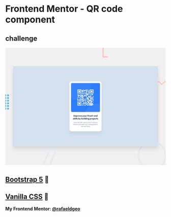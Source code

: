 # Frontend Mentor - QR code component
## challenge

![Design preview for the QR code component coding challenge](./design/desktop-preview.jpg)

## [Bootstrap 5](https://rafaeldgeo.github.io/my-practices-in-the-frontend-mentor/newbie/recipe-page-main/) 🚀
## [Vanilla CSS](https://rafaeldgeo.github.io/my-practices-in-the-frontend-mentor/newbie/using-frame-works-css/recipe-page-main/) 🚀
**My Frontend Mentor: [@rafaeldgeo](https://www.frontendmentor.io/profile/rafaeldgeo)**
